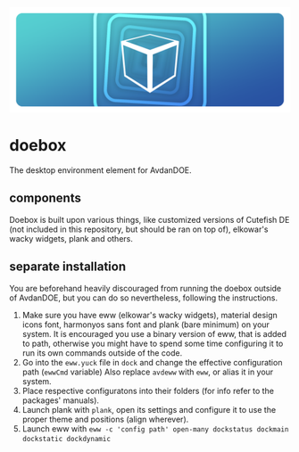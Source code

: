 ![Doebox Banner](https://github.com/AvdanDOE/readme_doeassets/blob/main/doebox_banner.png)

# doebox

The desktop environment element for AvdanDOE.

## components

Doebox is built upon various things, like customized versions of Cutefish DE (not included in this repository, but should be ran on top of), elkowar's wacky widgets, plank and others.

## separate installation

You are beforehand heavily discouraged from running the doebox outside of AvdanDOE, but you can do so nevertheless, following the instructions.

1. Make sure you have eww (elkowar's wacky widgets), material design icons font, harmonyos sans font and plank (bare minimum) on your system. It is encouraged you use a binary version of eww, that is added to path, otherwise you might have to spend some time configuring it to run its own commands outside of the code.
2. Go into the `eww.yuck` file in `dock` and change the effective configuration path (`ewwCmd` variable) Also replace `avdeww` with `eww`, or alias it in your system.
3. Place respective configuratons into their folders (for info refer to the packages' manuals).
4. Launch plank with `plank`, open its settings and configure it to use the proper theme and positions (align wherever).
5. Launch eww with `eww -c 'config path' open-many dockstatus dockmain dockstatic dockdynamic`

